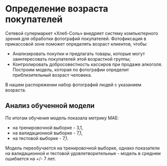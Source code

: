 # Определение возраста покупателей

Сетевой супермаркет «Хлеб-Соль» внедряет систему компьютерного зрения для обработки фотографий покупателей. Фотофиксация в прикассовой зоне поможет определять возраст клиентов, чтобы:
- Анализировать покупки и предлагать товары, которые могут заинтересовать покупателей этой возрастной группы;
- Контролировать добросовестность кассиров при продаже алкоголя.
Построим модель, которая по фотографии определит приблизительный возраст человека.   

В нашем распоряжении набор фотографий людей с указанием возраста.

## Анализ обученной модели

По итогам обучения модель показала метрику MAE:
- на тренировочной выборке - 3,1,
- на валидационной выборке - 7,1,
- на тестовой выборке - 7,1.

Модель переобучается на тренировочной выборке, однако показатели на валидационной и тестовой удовлетворительные - модель в среднем ошибается на +/- 7 лет.